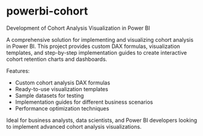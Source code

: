 # powerbi-cohort
Development of Cohort Analysis Visualization in Power BI

A comprehensive solution for implementing and visualizing cohort analysis in Power BI. This project provides custom DAX formulas, visualization templates, and step-by-step implementation guides to create interactive cohort retention charts and dashboards.

Features:
- Custom cohort analysis DAX formulas
- Ready-to-use visualization templates
- Sample datasets for testing
- Implementation guides for different business scenarios
- Performance optimization techniques

Ideal for business analysts, data scientists, and Power BI developers looking to implement advanced cohort analysis visualizations.
